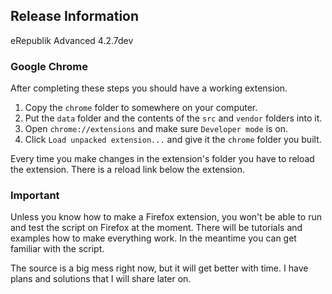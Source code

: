 ## Release Information
eRepublik Advanced 4.2.7dev

### Google Chrome
After completing these steps you should have a working extension.

1.  Copy the `chrome` folder to somewhere on your computer.
2.  Put the `data` folder and the contents of the `src` and `vendor` folders into it.
3.  Open `chrome://extensions` and make sure `Developer mode` is on.
4.  Click `Load unpacked extension...` and give it the `chrome` folder you built.

Every time you make changes in the extension's folder you have to reload the extension. There is a reload link below the extension.

### Important
Unless you know how to make a Firefox extension, you won't be able to run and test the script on Firefox at the moment. There will be tutorials and examples how to make everything work. In the meantime you can get familiar with the script.

The source is a big mess right now, but it will get better with time. I have plans and solutions that I will share later on.
